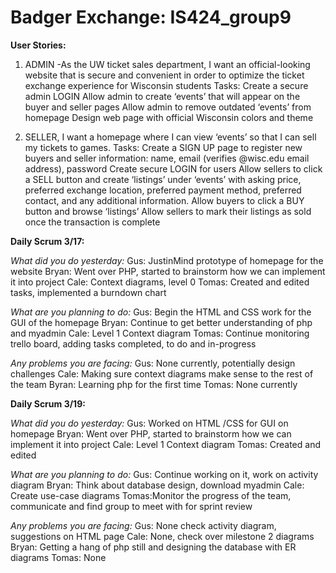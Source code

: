 # Badger Exchange: IS424_group9

**User Stories:**
1. ADMIN -As the UW ticket sales department, I want an official-looking website that is secure and convenient in order to optimize the ticket exchange experience for Wisconsin students
Tasks:
Create a secure admin LOGIN
Allow admin to create ‘events’ that will appear on the buyer and seller pages
Allow admin to remove outdated ‘events’ from homepage
Design web page with official Wisconsin colors and theme


3. SELLER, I want a homepage where I can view ‘events’ so that I can sell my tickets to games.
Tasks:
Create a SIGN UP page to register new buyers and seller information: 
name, email (verifies @wisc.edu email address), password
Create secure LOGIN for users
Allow sellers to click a SELL button and create ‘listings’ under ‘events’ with asking price, preferred exchange location, preferred payment method, preferred contact, and any additional information.
Allow buyers to click a BUY button and browse ‘listings’
Allow sellers to mark their listings as sold once the transaction is complete


**Daily Scrum 3/17:**

_What did you do yesterday:_
Gus: JustinMind prototype of homepage for the website
Bryan: Went over PHP, started to brainstorm how we can implement it into project
Cale: Context diagrams, level 0
Tomas: Created and edited tasks, implemented a burndown chart

_What are you planning to do:_
Gus:  Begin the HTML and CSS work for the GUI of the homepage
Bryan: Continue to get better understanding of php and myadmin
Cale: Level 1 Context diagram
Tomas: Continue monitoring trello board, adding tasks completed, to do and in-progress

_Any problems you are facing:_
Gus: None currently, potentially design challenges 
Cale: Making sure context diagrams make sense to the rest of the team
Byran: Learning php for the first time
Tomas: None currently

**Daily Scrum 3/19:**

_What did you do yesterday:_
Gus: Worked on HTML /CSS for GUI on homepage
Bryan: Went over PHP, started to brainstorm how we can implement it into project
Cale: Level 1 Context diagram
Tomas: Created and edited 

_What are you planning to do:_
Gus: Continue working on it, work on activity diagram
Bryan: Think about database design, download myadmin
Cale: Create use-case diagrams
Tomas:Monitor the progress of the team, communicate and find group to meet with for sprint review

_Any problems you are facing:_
Gus: None check activity diagram, suggestions on HTML page
Cale: None, check over milestone 2 diagrams
Bryan: Getting a hang of php still and designing the database with ER diagrams
Tomas: None



